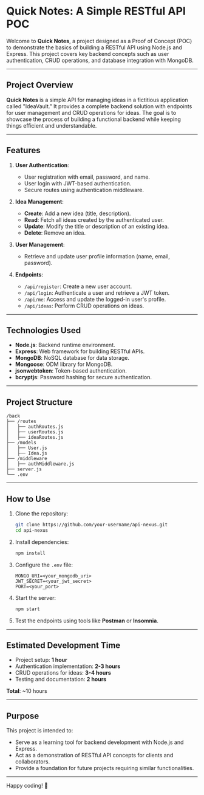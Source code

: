 
# Quick Notes: A Simple RESTful API POC

Welcome to **Quick Notes**, a project designed as a Proof of Concept (POC) to demonstrate the basics of building a RESTful API using Node.js and Express. This project covers key backend concepts such as user authentication, CRUD operations, and database integration with MongoDB.

---

## Project Overview

**Quick Notes** is a simple API for managing ideas in a fictitious application called "IdeaVault." It provides a complete backend solution with endpoints for user management and CRUD operations for ideas. The goal is to showcase the process of building a functional backend while keeping things efficient and understandable.

---

## Features

1. **User Authentication**:
   - User registration with email, password, and name.
   - User login with JWT-based authentication.
   - Secure routes using authentication middleware.

2. **Idea Management**:
   - **Create**: Add a new idea (title, description).
   - **Read**: Fetch all ideas created by the authenticated user.
   - **Update**: Modify the title or description of an existing idea.
   - **Delete**: Remove an idea.

3. **User Management**:
   - Retrieve and update user profile information (name, email, password).

4. **Endpoints**:
   - `/api/register`: Create a new user account.
   - `/api/login`: Authenticate a user and retrieve a JWT token.
   - `/api/me`: Access and update the logged-in user's profile.
   - `/api/ideas`: Perform CRUD operations on ideas.

---

## Technologies Used

- **Node.js**: Backend runtime environment.
- **Express**: Web framework for building RESTful APIs.
- **MongoDB**: NoSQL database for data storage.
- **Mongoose**: ODM library for MongoDB.
- **jsonwebtoken**: Token-based authentication.
- **bcryptjs**: Password hashing for secure authentication.

---

## Project Structure

```
/back
├── /routes
│   ├── authRoutes.js
│   ├── userRoutes.js
│   ├── ideaRoutes.js
├── /models
│   ├── User.js
│   ├── Idea.js
├── /middleware
│   ├── authMiddleware.js
├── server.js
└── .env
```

---

## How to Use

1. Clone the repository:
   ```bash
   git clone https://github.com/your-username/api-nexus.git
   cd api-nexus
   ```

2. Install dependencies:
   ```bash
   npm install
   ```

3. Configure the `.env` file:
   ```env
   MONGO_URI=<your_mongodb_uri>
   JWT_SECRET=<your_jwt_secret>
   PORT=<your_port>
   ```

4. Start the server:
   ```bash
   npm start
   ```

5. Test the endpoints using tools like **Postman** or **Insomnia**.

---

## Estimated Development Time

- Project setup: **1 hour**
- Authentication implementation: **2-3 hours**
- CRUD operations for ideas: **3-4 hours**
- Testing and documentation: **2 hours**

**Total**: ~10 hours

---

## Purpose

This project is intended to:
- Serve as a learning tool for backend development with Node.js and Express.
- Act as a demonstration of RESTful API concepts for clients and collaborators.
- Provide a foundation for future projects requiring similar functionalities.

---

Happy coding! 🚀
